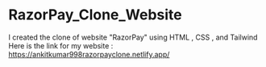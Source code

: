 # RazorPay_Clone_Website
I created the clone of website "RazorPay" using HTML , CSS , and Tailwind 
Here is the link for my website : https://ankitkumar998razorpayclone.netlify.app/
